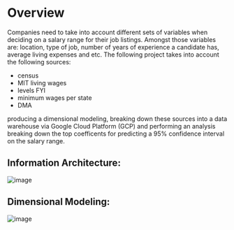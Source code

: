 # Overview

Companies need to take into account different sets of variables when deciding on a salary range for their job listings. Amongst those variables are: location, type of job, number of years of experience a candidate has, average living expenses and etc. The following project takes into account the following sources:

- census
- MIT living wages
- levels FYI
- minimum wages per state
- DMA

producing a dimensional modeling, breaking down these sources into a data warehouse via Google Cloud Platform (GCP) and performing an analysis breaking down the top coefficents for predicting a 95% confidence interval on the salary range.

## Information Architecture:

![image](https://github.com/KaiwenLian/CIS9440Group9/assets/38592433/e379d71a-c931-4d4c-8308-4b6b027357a7)


## Dimensional Modeling:

![image](https://github.com/KaiwenLian/CIS9440Group9/assets/38592433/c97dfdf7-f8ab-421d-b13e-1a6a0b6054ae)
